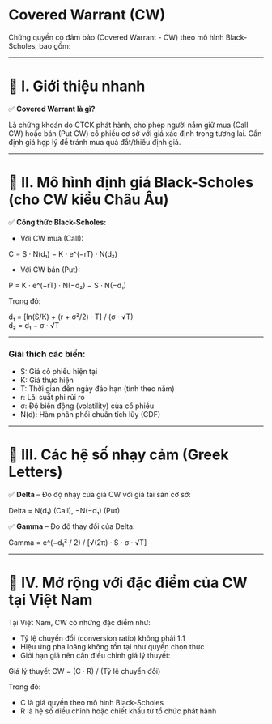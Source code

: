 
# Covered Warrant (CW)

Chứng quyền có đảm bảo (Covered Warrant - CW) theo mô hình Black-Scholes, bao gồm:

---

# 📌 I. Giới thiệu nhanh

✅ **Covered Warrant là gì?**

Là chứng khoán do CTCK phát hành, cho phép người nắm giữ mua (Call CW) hoặc bán (Put CW) cổ phiếu cơ sở với giá xác định trong tương lai. Cần định giá hợp lý để tránh mua quá đắt/thiếu định giá.

---

# 📌 II. Mô hình định giá Black-Scholes (cho CW kiểu Châu Âu)

✅ **Công thức Black-Scholes:**

- Với CW mua (Call):

C = S · N(d₁) − K · e^(−rT) · N(d₂)

- Với CW bán (Put):

P = K · e^(−rT) · N(−d₂) − S · N(−d₁)

Trong đó:

d₁ = [ln(S/K) + (r + σ²/2) · T] / (σ · √T)  
d₂ = d₁ − σ · √T

---

### **Giải thích các biến:**

- S: Giá cổ phiếu hiện tại  
- K: Giá thực hiện  
- T: Thời gian đến ngày đáo hạn (tính theo năm)  
- r: Lãi suất phi rủi ro  
- σ: Độ biến động (volatility) của cổ phiếu  
- N(d): Hàm phân phối chuẩn tích lũy (CDF)

---

# 📌 III. Các hệ số nhạy cảm (Greek Letters)

✅ **Delta** – Đo độ nhạy của giá CW với giá tài sản cơ sở:

Delta = N(d₁) (Call), −N(−d₁) (Put)

✅ **Gamma** – Đo độ thay đổi của Delta:

Gamma = e^(−d₁² / 2) / [√(2π) · S · σ · √T]

---

# 📌 IV. Mở rộng với đặc điểm của CW tại Việt Nam

Tại Việt Nam, CW có những đặc điểm như:

- Tỷ lệ chuyển đổi (conversion ratio) không phải 1:1  
- Hiệu ứng pha loãng không tồn tại như quyền chọn thực  
- Giới hạn giá nên cần điều chỉnh giá lý thuyết:

Giá lý thuyết CW = (C · R) / (Tỷ lệ chuyển đổi)

Trong đó:  
- C là giá quyền theo mô hình Black-Scholes  
- R là hệ số điều chỉnh hoặc chiết khấu từ tổ chức phát hành
